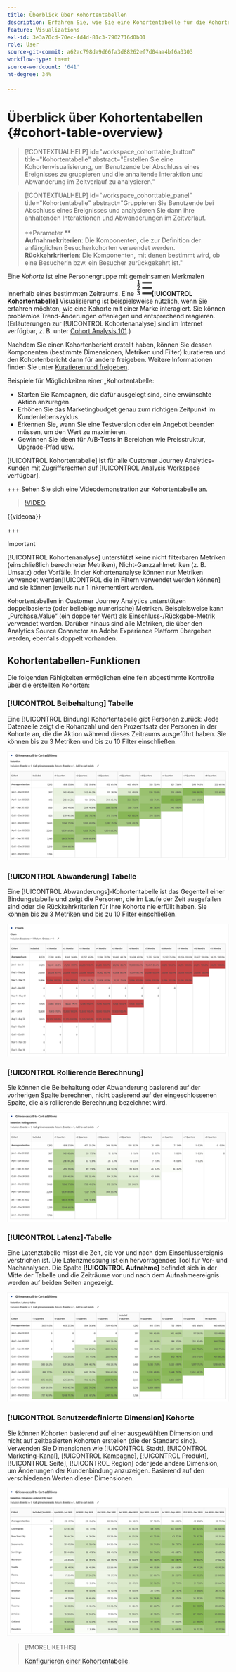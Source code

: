 ```yaml
---
title: Überblick über Kohortentabellen
description: Erfahren Sie, wie Sie eine Kohortentabelle für die Kohortenanalyse in Analysis Workspace verwenden.
feature: Visualizations
exl-id: 3e3a70cd-70ec-4d4d-81c3-7902716d0b01
role: User
source-git-commit: a62ac798da9d66fa3d88262ef7d04aa4bf6a3303
workflow-type: tm+mt
source-wordcount: '641'
ht-degree: 34%

---
```


# Überblick über Kohortentabellen {#cohort-table-overview}

<!-- markdownlint-disable MD034 -->

>[!CONTEXTUALHELP]
>id="workspace_cohorttable_button"
>title="Kohortentabelle"
>abstract="Erstellen Sie eine Kohortenvisualisierung, um Benutzende bei Abschluss eines Ereignisses zu gruppieren und die anhaltende Interaktion und Abwanderung im Zeitverlauf zu analysieren."

<!-- markdownlint-enable MD034 -->

<!-- markdownlint-disable MD034 -->

>[!CONTEXTUALHELP]
>id="workspace_cohorttable_panel"
>title="Kohortentabelle"
>abstract="Gruppieren Sie Benutzende bei Abschluss eines Ereignisses und analysieren Sie dann ihre anhaltenden Interaktionen und Abwanderungen im Zeitverlauf.<br/><br/>**Parameter **<br/>**Aufnahmekriterien**: Die Komponenten, die zur Definition der anfänglichen Besucherkohorten verwendet werden.<br/>**Rückkehrkriterien**: Die Komponenten, mit denen bestimmt wird, ob eine Besucherin bzw. ein Besucher zurückgekehrt ist."

<!-- markdownlint-enable MD034 -->


Eine *Kohorte* ist eine Personengruppe mit gemeinsamen Merkmalen innerhalb eines bestimmten Zeitraums. Eine ![TextNumbered](/help/assets/icons/TextNumbered.svg)**[!UICONTROL Kohortentabelle]** Visualisierung ist beispielsweise nützlich, wenn Sie erfahren möchten, wie eine Kohorte mit einer Marke interagiert. Sie können problemlos Trend-Änderungen offenlegen und entsprechend reagieren. (Erläuterungen zur [!UICONTROL Kohortenanalyse] sind im Internet verfügbar, z. B. unter [Cohort Analysis 101](https://de.wikipedia.org/wiki/Cohort_analysis).)

Nachdem Sie einen Kohortenbericht erstellt haben, können Sie dessen Komponenten (bestimmte Dimensionen, Metriken und Filter) kuratieren und den Kohortenbericht dann für andere freigeben. Weitere Informationen finden Sie unter [Kuratieren und freigeben](/help/analysis-workspace/curate-share/curate.md).

Beispiele für Möglichkeiten einer „Kohortentabelle:

* Starten Sie Kampagnen, die dafür ausgelegt sind, eine erwünschte Aktion anzuregen.
* Erhöhen Sie das Marketingbudget genau zum richtigen Zeitpunkt im Kundenlebenszyklus.
* Erkennen Sie, wann Sie eine Testversion oder ein Angebot beenden müssen, um den Wert zu maximieren.
* Gewinnen Sie Ideen für A/B-Tests in Bereichen wie Preisstruktur, Upgrade-Pfad usw.

[!UICONTROL Kohortentabelle] ist für alle Customer Journey Analytics-Kunden mit Zugriffsrechten auf [!UICONTROL Analysis Workspace verfügbar].

+++ Sehen Sie sich eine Videodemonstration zur Kohortentabelle an.

>[!VIDEO](https://video.tv.adobe.com/v/23990/?quality=12)

{{videoaa}}

+++

>[!IMPORTANT]
>
>[!UICONTROL Kohortenanalyse] unterstützt keine nicht filterbaren Metriken (einschließlich berechneter Metriken), Nicht-Ganzzahlmetriken (z. B. Umsatz) oder Vorfälle. In der Kohortenanalyse können nur Metriken verwendet werden[!UICONTROL  die in Filtern verwendet werden können] und sie können jeweils nur 1 inkrementiert werden.

Kohortentabellen in Customer Journey Analytics unterstützen doppelbasierte (oder beliebige numerische) Metriken. Beispielsweise kann „Purchase.Value“ (ein doppelter Wert) als Einschluss-/Rückgabe-Metrik verwendet werden. Darüber hinaus sind alle Metriken, die über den Analytics Source Connector an Adobe Experience Platform übergeben werden, ebenfalls doppelt vorhanden.

## Kohortentabellen-Funktionen

Die folgenden Fähigkeiten ermöglichen eine fein abgestimmte Kontrolle über die erstellten Kohorten:

### [!UICONTROL Beibehaltung] Tabelle

Eine [!UICONTROL Bindung] Kohortentabelle gibt Personen zurück: Jede Datenzelle zeigt die Rohanzahl und den Prozentsatz der Personen in der Kohorte an, die die Aktion während dieses Zeitraums ausgeführt haben. Sie können bis zu 3 Metriken und bis zu 10 Filter einschließen.

![Ein Kohortenbericht zur Rente, der die Einheiten und den Prozentsatz der Personen in der Kohorte ausgibt.](assets/retention-report.png)

### [!UICONTROL Abwanderung] Tabelle

Eine [!UICONTROL Abwanderungs]-Kohortentabelle ist das Gegenteil einer Bindungstabelle und zeigt die Personen, die im Laufe der Zeit ausgefallen sind oder die Rückkehrkriterien für Ihre Kohorte nie erfüllt haben. Sie können bis zu 3 Metriken und bis zu 10 Filter einschließen.

![Eine Tabelle mit den Einheiten und dem Prozentsatz der Menschen, die die Rückkehrkriterien für eine Kohorte nicht erfüllten.](assets/churn-report.png)

### [!UICONTROL Rollierende Berechnung]

Sie können die Beibehaltung oder Abwanderung basierend auf der vorherigen Spalte berechnen, nicht basierend auf der eingeschlossenen Spalte, die als rollierende Berechnung bezeichnet wird.

![Ein Kohortenbeibehaltungsbericht, der Berechnungen zeigt, die auf einer vorherigen Datenspalte basieren.](assets/retention-report-rolling.png)

### [!UICONTROL Latenz]-Tabelle

Eine Latenztabelle misst die Zeit, die vor und nach dem Einschlussereignis verstrichen ist. Die Latenzmessung ist ein hervorragendes Tool für Vor- und Nachanalysen. Die Spalte **[!UICONTROL Aufnahme]** befindet sich in der Mitte der Tabelle und die Zeiträume vor und nach dem Aufnahmeereignis werden auf beiden Seiten angezeigt.

![Ein Kohortenbericht, der die verstrichene Zeit vor und nach einem Ereignis zeigt.](assets/retention-report-latency.png)

### [!UICONTROL Benutzerdefinierte Dimension] Kohorte

Sie können Kohorten basierend auf einer ausgewählten Dimension und nicht auf zeitbasierten Kohorten erstellen (die der Standard sind). Verwenden Sie Dimensionen wie [!UICONTROL Stadt], [!UICONTROL Marketing-Kanal], [!UICONTROL Kampagne], [!UICONTROL Produkt], [!UICONTROL Seite], [!UICONTROL Region] oder jede andere Dimension, um Änderungen der Kundenbindung anzuzeigen. Basierend auf den verschiedenen Werten dieser Dimensionen.

![Ein Kohortenbericht, der benutzerdefinierte Berichte mit ausgewählten Dimensionen zeigt, nicht die standardmäßige zeitbasierte Kohorte.](assets/retention-dimensions.png)

>[!MORELIKETHIS]
>
>[Konfigurieren einer Kohortentabelle](/help/analysis-workspace/visualizations/cohort-table/t-cohort.md).
>

